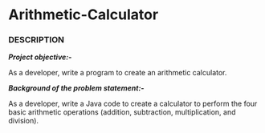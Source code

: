 # Arithmetic-Calculator

### **DESCRIPTION**

***Project objective:-***

As a developer, write a program to create an arithmetic calculator.


***Background of the problem statement:-***

As a developer, write a Java code to create a calculator to perform the four basic arithmetic operations (addition, subtraction, multiplication, and division).

 
